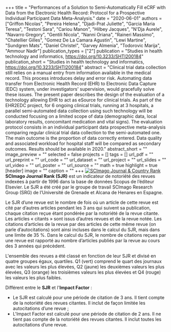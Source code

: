 +++
title = "Performances of a Solution to Semi-Automatically Fill eCRF with Data from the Electronic Health Record: Protocol for a Prospective Individual Participant Data Meta-Analysis."
date = "2020-06-01"
authors = ["Griffon Nicolas", "Pereira Helena", "Djadi-Prat Juliette", "Garcia Maria Teresa", "Testoni Sara", "Cariou Manon", "Hilbey Jacques", "N'Dja Aurele", "Navarro Gregory", "Gentili Nicola", "Nanni Oriana", "Raineri Massimo", "Chatellier Gilles", "Gomez De La Camara Agustin", "Lewi Martine", "Sundgren Mats", "Daniel Christel", "Garvey Almenia", "Todorovic Marija", "Ammour Nadir"]
publication_types = ["2"]
publication = "Studies in health technology and informatics, https://doi.org/10.3233/SHTI200184"
publication_short = "Studies in health technology and informatics, https://doi.org/10.3233/SHTI200184"
abstract = "Clinical trial data collection still relies on a manual entry from information available in the medical record. This process introduces delay and error risk. Automating data transfer from Electronic Health Record (EHR) to Electronic Data Capture (EDC) system, under investigators' supervision, would gracefully solve these issues. The present paper describes the design of the evaluation of a technology allowing EHR to act as eSource for clinical trials. As part of the EHR2EDC project, for 6 ongoing clinical trials, running at 3 hospitals, a parallel semi-automated data collection using such technology will be conducted focusing on a limited scope of data (demographic data, local laboratory results, concomitant medication and vital signs). The evaluation protocol consists in an individual participant data prospective meta-analysis comparing regular clinical trial data collection to the semi-automated one. The main outcome is the proportion of data correctly entered. Data quality and associated workload for hospital staff will be compared as secondary outcomes. Results should be available in 2020."
abstract_short = ""
image_preview = ""
selected = false
projects = []
tags = []
url_pdf = ""
url_preprint = ""
url_code = ""
url_dataset = ""
url_project = ""
url_slides = ""
url_video = ""
url_poster = ""
url_source = ""
math = true
highlight = true
[header]
image = ""
caption = ""
+++
<a href="https://www.scimagojr.com/journalsearch.php?q=&amp;tip=sid&amp;exact=no" title="SCImago Journal &amp; Country Rank"><img border="0" src="https://www.scimagojr.com/journal_img.php?id=" alt="SCImago Journal &amp; Country Rank"  /></a>
**SCImago Journal Rank (SJR)** est un indicateur de notoriété des revues indexées à partir de 1996 dans la base de données Scopus de l’éditeur Elsevier. Le SJR a été créé par le groupe de travail SCImago Research Group (SRG) de l’Université de Grenade et Alcana de Henares en Espagne.  
  
Le SJR d’une revue est le nombre de fois où un article de cette revue est cité par d’autres articles pendant les 3 ans qui suivent sa publication, chaque citation reçue étant pondérée par la notoriété de la revue citante. Les articles « citants » sont issus d’autres revues et de la revue notée. Les citations d’articles de la revue par des articles de cette même revue (on parle d’autocitations) sont ainsi incluses dans le calcul du SJR, mais dans une limite de 35 %. Dans le calcul du SJR, le nombre de citations reçues par une revue est rapporté au nombre d’articles publiés par la revue au cours des 3 années qui précèdent.  
  
L'ensemble des revues a été classé en fonction de leur SJR et divisé en quatre groupes égaux, quartiles. Q1 (vert) comprend le quart des journaux avec les valeurs les plus élevées, Q2 (jaune) les deuxièmes valeurs les plus élevées, Q3 (orange) les troisièmes valeurs les plus élevées et Q4 (rouge) les valeurs les plus faibles.  
  
Différent entre le **SJR** et l'**Impact Factor** :  
- Le SJR est calculé pour une période de citation de 3 ans. Il tient compte de la notoriété des revues citantes. Il inclut de façon limitée les autocitations d’une revue ;  
- L'Impact Factor est calculé pour une période de citation de 2 ans. Il ne tient pas compte de la notoriété des revues citantes. Il inclut toutes les autocitations d’une revue.
